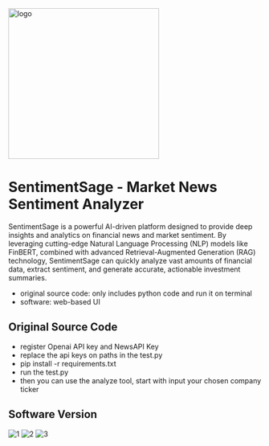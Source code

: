 <img width="300" height="300" alt="logo" src="https://github.com/user-attachments/assets/9a79ea9c-9cc5-45ca-ac7f-469757921619" />

# SentimentSage - Market News Sentiment Analyzer
SentimentSage is a powerful AI-driven platform designed to provide deep insights and analytics on financial news and market sentiment. By leveraging cutting-edge Natural Language Processing (NLP) models like FinBERT, combined with advanced Retrieval-Augmented Generation (RAG) technology, SentimentSage can quickly analyze vast amounts of financial data, extract sentiment, and generate accurate, actionable investment summaries.

- original source code: only includes python code and run it on terminal
- software: web-based UI

## Original Source Code
- register Openai API key and NewsAPI Key
- replace the api keys on paths in the test.py
- pip install -r requirements.txt
- run the test.py
- then you can use the analyze tool, start with input your chosen company ticker

## Software Version
![1](https://github.com/user-attachments/assets/eec3bc8b-9b3e-4aaa-ac0d-66070c9c983e)
![2](https://github.com/user-attachments/assets/db02261f-154a-4b5a-9e24-ac9380755a46)
![3](https://github.com/user-attachments/assets/8a77d1c9-31a9-485f-aa22-fe4c80e012dd)
